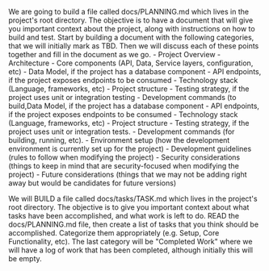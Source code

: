 We are going to build a file called docs/PLANNING.md which lives in the project's root directory.  The objective is to have a document that will give you important context about the project, along with instructions on how to build and test.  Start by building a document with the following categories, that we will initially mark as TBD.  Then we will discuss each of these points together and fill in the document as we go.
    - Project Overview
    - Architecture
      - Core components (API, Data, Service layers, configuration, etc)
      - Data Model, if the project has a database component
    - API endpoints, if the project exposes endpoints to be consumed
    - Technology stack (Language, frameworks, etc)
    - Project structure
    - Testing strategy, if the project uses unit or integration testing
    - Development commands (to build,Data Model, if the project has a database component
    - API endpoints, if the project exposes endpoints to be consumed
    - Technology stack (Language, frameworks, etc)
    - Project structure
    - Testing strategy, if the project uses unit or integration tests.
    - Development commands (for building, running, etc).
    - Environment setup (how the development environment is currently set up for the project)
    - Development guidelines (rules to follow when modifying the project)
    - Security considerations (things to keep in mind that are security-focused when modifying the project)
    - Future considerations (things that we may not be adding right away but would be candidates for future versions)

We will BUILD a file called docs/tasks/TASK.md which lives in the project's root directory.  The objective is to give you important context about what tasks have been accomplished, and what work is left to do.  READ the docs/PLANNING.md file, then create a list of tasks that you think should be accomplished.  Categorize them appropriately (e.g. Setup, Core Functionality, etc).  The last category will be "Completed Work" where we will have a log of work that has been completed, although initially this will be empty.
